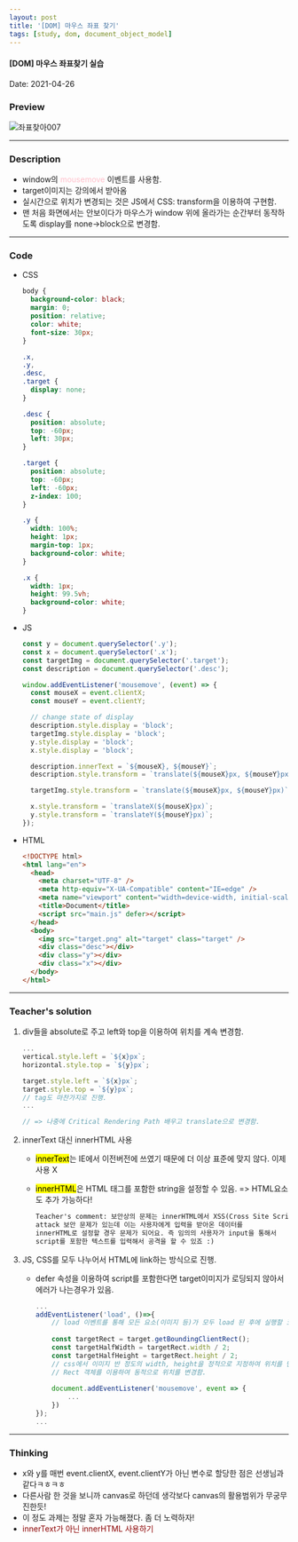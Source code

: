 ```yaml
---
layout: post
title: '[DOM] 마우스 좌표 찾기'
tags: [study, dom, document_object_model]
---
```


#### [DOM] 마우스 좌표찾기 실습

Date: 2021-04-26

### Preview

![좌표찾아007](https://user-images.githubusercontent.com/58647487/116045447-077b3480-a6ad-11eb-9b3e-b7487704bfba.gif)<br>

---

### Description

- window의 <span style="color:pink;">mousemove</span> 이벤트를 사용함.
- target이미지는 강의에서 받아옴
- 실시간으로 위치가 변경되는 것은 JS에서 CSS: transform을 이용하여 구현함.
- 맨 처음 화면에서는 안보이다가 마우스가 window 위에 올라가는 순간부터 동작하도록 display를 none->block으로 변경함.

---

### Code

- CSS

  ```css
  body {
    background-color: black;
    margin: 0;
    position: relative;
    color: white;
    font-size: 30px;
  }

  .x,
  .y,
  .desc,
  .target {
    display: none;
  }

  .desc {
    position: absolute;
    top: -60px;
    left: 30px;
  }

  .target {
    position: absolute;
    top: -60px;
    left: -60px;
    z-index: 100;
  }

  .y {
    width: 100%;
    height: 1px;
    margin-top: 1px;
    background-color: white;
  }

  .x {
    width: 1px;
    height: 99.5vh;
    background-color: white;
  }
  ```

- JS

  ```jsx
  const y = document.querySelector('.y');
  const x = document.querySelector('.x');
  const targetImg = document.querySelector('.target');
  const description = document.querySelector('.desc');

  window.addEventListener('mousemove', (event) => {
    const mouseX = event.clientX;
    const mouseY = event.clientY;

    // change state of display
    description.style.display = 'block';
    targetImg.style.display = 'block';
    y.style.display = 'block';
    x.style.display = 'block';

    description.innerText = `${mouseX}, ${mouseY}`;
    description.style.transform = `translate(${mouseX}px, ${mouseY}px)`;

    targetImg.style.transform = `translate(${mouseX}px, ${mouseY}px)`;

    x.style.transform = `translateX(${mouseX}px)`;
    y.style.transform = `translateY(${mouseY}px)`;
  });
  ```

- HTML

  ```html
  <!DOCTYPE html>
  <html lang="en">
    <head>
      <meta charset="UTF-8" />
      <meta http-equiv="X-UA-Compatible" content="IE=edge" />
      <meta name="viewport" content="width=device-width, initial-scale=1.0" />
      <title>Document</title>
      <script src="main.js" defer></script>
    </head>
    <body>
      <img src="target.png" alt="target" class="target" />
      <div class="desc"></div>
      <div class="y"></div>
      <div class="x"></div>
    </body>
  </html>
  ```

---

### Teacher's solution

1. div들을 absolute로 주고 left와 top을 이용하여 위치를 계속 변경함.

   ```jsx
   ...
   vertical.style.left = `${x}px`;
   horizontal.style.top = `${y}px`;
   
   target.style.left = `${x}px`;
   target.style.top = `${y}px`;
   // tag도 마찬가지로 진행.
   ...
   
   // => 나중에 Critical Rendering Path 배우고 translate으로 변경함.
   ```

2.  innerText 대신 innerHTML 사용

    - <span style="background-color:yellow; color:black;">innerText</span>는 IE에서 이전버전에 쓰였기 때문에 더 이상 표준에 맞지 않다. 이제 사용 X

    - <span style="background-color:yellow; color:black;">innerHTML</span>은 HTML 태그를 포함한 string을 설정할 수 있음. => HTML요소도 추가 가능하다!

        ```html
        Teacher's comment: 보안상의 문제는 innerHTML에서 XSS(Cross Site Scripting)
        attack 보안 문제가 있는데 이는 사용자에게 입력을 받아온 데이터를
        innerHTML로 설정할 경우 문제가 되어요. 즉 임의의 사용자가 input을 통해서
        script를 포함한 텍스트를 입력해서 공격을 할 수 있죠 :)
        ```
    
3. JS, CSS를 모두 나누어서 HTML에 link하는 방식으로 진행.

   - defer 속성을 이용하여 script를 포함한다면 target이미지가 로딩되지 않아서 에러가 나는경우가 있음.

     ```jsx
     ...
     addEventListener('load', ()=>{
         // load 이벤트를 통해 모든 요소(이미지 등)가 모두 load 된 후에 실행할 코드
         
         const targetRect = target.getBoundingClientRect();
         const targetHalfWidth = targetRect.width / 2;
         const targetHalfHeight = targetRect.height / 2;
         // css에서 이미지 반 정도의 width, height을 정적으로 지정하여 위치를 만들지 않고
         // Rect 객체를 이용하여 동적으로 위치를 변경함.
         
         document.addEventListener('mousemove', event => {
             ...
         })
     });
     ...
     ```
---

### Thinking

- x와 y를 매번 event.clientX, event.clientY가 아닌 변수로 할당한 점은 선생님과 같다ㅋㅎㅋㅎ
- 다른사람 한 것을 보니까 canvas로 하던데 생각보다 canvas의 활용범위가 무궁무진한듯!
- 이 정도 과제는 정말 혼자 가능해졌다. 좀 더 노력하자!
- <span style="color:darkred">innerText가 아닌 innerHTML 사용하기</span>